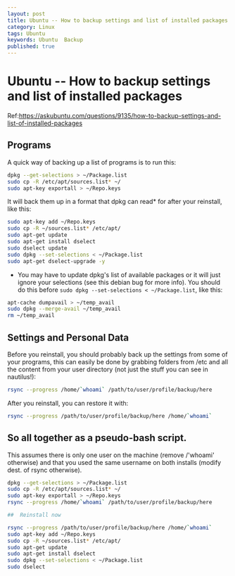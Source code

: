 ```yaml
---
layout: post
title: Ubuntu -- How to backup settings and list of installed packages
category: Linux
tags: Ubuntu  
keywords: Ubuntu  Backup
published: true
---
```


# Ubuntu -- How to backup settings and list of installed packages

Ref:<https://askubuntu.com/questions/9135/how-to-backup-settings-and-list-of-installed-packages>

## Programs
A quick way of backing up a list of programs is to run this:

```bash
dpkg --get-selections > ~/Package.list
sudo cp -R /etc/apt/sources.list* ~/
sudo apt-key exportall > ~/Repo.keys
```

It will back them up in a format that dpkg can read* for after your reinstall, like this:

```bash
sudo apt-key add ~/Repo.keys
sudo cp -R ~/sources.list* /etc/apt/
sudo apt-get update
sudo apt-get install dselect
sudo dselect update
sudo dpkg --set-selections < ~/Package.list
sudo apt-get dselect-upgrade -y
```

* You may have to update dpkg's list of available packages or it will just ignore your selections (see this debian bug for more info). You should do this before `sudo dpkg --set-selections < ~/Package.list`, like this:

```bash
apt-cache dumpavail > ~/temp_avail
sudo dpkg --merge-avail ~/temp_avail
rm ~/temp_avail
```

## Settings and Personal Data

Before you reinstall, you should probably back up the settings from some of your programs, this can easily be done by grabbing folders from /etc and all the content from your user directory (not just the stuff you can see in nautilus!):

```bash
rsync --progress /home/`whoami` /path/to/user/profile/backup/here
```

After you reinstall, you can restore it with:

```bash
rsync --progress /path/to/user/profile/backup/here /home/`whoami`
```

## So all together as a pseudo-bash script.

This assumes there is only one user on the machine (remove /'whoami' otherwise) and that you used the same username on both installs (modify dest. of rsync otherwise).

```bash
dpkg --get-selections > ~/Package.list
sudo cp -R /etc/apt/sources.list* ~/
sudo apt-key exportall > ~/Repo.keys
rsync --progress /home/`whoami` /path/to/user/profile/backup/here

##  Reinstall now

rsync --progress /path/to/user/profile/backup/here /home/`whoami`
sudo apt-key add ~/Repo.keys
sudo cp -R ~/sources.list* /etc/apt/
sudo apt-get update
sudo apt-get install dselect
sudo dpkg --set-selections < ~/Package.list
sudo dselect
```